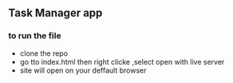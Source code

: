 ## Task Manager app

### to run the file
- clone the repo
- go tto index.html then right clicke ,select open with live server
- site will open on your deffault browser